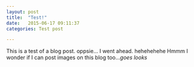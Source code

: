 ```yaml
---
layout: post
title:  "Test!"
date:   2015-06-17 09:11:37
categories: Test post

---
```

This is a test of a blog post. oppsie... I went ahead. hehehehehe
Hmmm I wonder if I can post images on this blog too...*goes looks*


